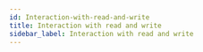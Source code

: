 ```yaml
---
id: Interaction-with-read-and-write
title: Interaction with read and write
sidebar_label: Interaction with read and write
---
```



#

